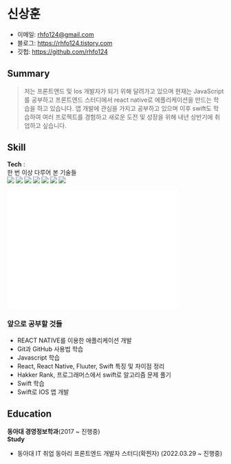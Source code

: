 
# 신상훈
- 이메일: rhfo124@gmail.com  
- 블로그: https://rhfo124.tistory.com  
- 깃헙: https://github.com/rhfo124  

## Summary
> 저는 프론트앤드 및 Ios 개발자가 되기 위해 달려가고 있으며 현재는 JavaScript를 공부하고 프론트엔드 스터디에서 react native로 에플리케이션을 만드는 학습을 하고 있습니다. 앱 개발에 관심을 가지고 공부하고 있으며 이후 swift도 학습하여 여러 프로젝트를 경험하고 새로운 도전 및 성장을 위해 내년 상반기에 취업하고 싶습니다.


## Skill
**Tech** :  
한 번 이상 다루어 본 기술들   
<img src="https://img.shields.io/badge/C-A8B9CC?style=flat-square&logo=C&logoColor=white"/></a>
<img src="https://img.shields.io/badge/ORACLE-F80000?style=flat-square&logo=Unity&logoColor=white"/></a>
<img src="https://img.shields.io/badge/ECLIPSE IDE-2C2255?style=flat-square&logo=SQLite&logoColor=white"/></a>
<img src="https://img.shields.io/badge/JAVA-007396?style=flat-square&logo=Ubuntu&logoColor=white"/></a>
<img src="https://img.shields.io/badge/R studio-75AADB?style=flat-square&logo=Ubuntu&logoColor=white"/></a>
<img src="https://img.shields.io/badge/JavaScript-F7DF1E?style=flat-square&logo=Ubuntu&logoColor=white"/></a>
<img src="https://img.shields.io/badge/React native-61DAFB?style=flat-square&logo=Ubuntu&logoColor=white"/></a>

<img align="center" src="/github-metrics.svg" alt="Metrics" width="400">


### 앞으로 공부할 것들
-  REACT NATIVE를 이용한 애플리케이션 개발
-  Git과 GitHub 사용법 학습
-  Javascript 학습
-  React, React Native, Fluuter, Swift 특징 및 차이점 정리
-  Hakker Rank, 프로그래머스에서 swift로 알고리즘 문제 풀기
-  Swift 학습
-  Swift로 IOS 앱 개발



## Education  

**동아대 경영정보학과**(2017 ~ 진행중)  
**Study**
- 동아대 IT 취업 동아리 프론트엔드 개발자 스터디(확찐자) (2022.03.29 ~ 진행중)
